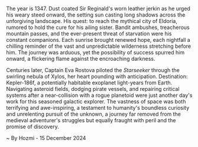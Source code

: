 
The year is 1347.  Dust coated Sir Reginald's worn leather jerkin as he urged his weary steed onward, the setting sun casting long shadows across the unforgiving landscape.  His quest: to reach the mythical city of Eldoria, rumored to hold the cure for his ailing sister.  Bandit ambushes, treacherous mountain passes, and the ever-present threat of starvation were his constant companions.  Each sunrise brought renewed hope, each nightfall a chilling reminder of the vast and unpredictable wilderness stretching before him.  The journey was arduous, yet the possibility of success spurred him onward, a flickering flame against the encroaching darkness.


Centuries later, Captain Eva Rostova piloted the *Starseeker* through the swirling nebula of Xylos, her heart pounding with anticipation.  Destination: Kepler-186f, a potentially habitable exoplanet light-years from Earth.  Navigating asteroid fields, dodging pirate vessels, and repairing critical systems after a near-collision with a rogue planetoid were just another day's work for this seasoned galactic explorer.  The vastness of space was both terrifying and awe-inspiring, a testament to humanity's boundless curiosity and unrelenting pursuit of the unknown, a journey far removed from the medieval adventurer's struggles but equally fraught with peril and the promise of discovery.

~ By Hozmi - 15 December 2024
